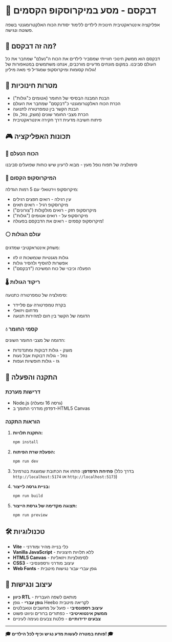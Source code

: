 # 🔬 דבקסם - מסע במיקרוסקופ הקסמים

אפליקציה אינטראקטיבית חינוכית לילדים ללימוד יסודות הכוח האלקטרומגנטי בשפה פשוטה ונגישה.

## 🌟 מה זה דבקסם?

דבקסם הוא ממשק חינוכי חווייתי שמסביר לילדים את הכוח ה"נעלם" שמחבר את כל העולם סביבנו. במקום מונחים מדעיים מורכבים, אנחנו משתמשים במטאפורות של גולות קסומות ומיקרוסקופ שמגדיל פי מאה מיליון!

## 🎯 מטרות חינוכיות

- הבנת המבנה הבסיסי של החומר (אטומים כ"גולות")
- הכרת הכוח האלקטרומגנטי כ"דבקסם" שמחבר את העולם
- הבנת הקשר בין טמפרטורה לתנועה
- הכרת מצבי החומר שונים (מוצק, נוזל, גז)
- פיתוח חשיבה מדעית דרך חקירה אינטראקטיבית

## 🎮 תכונות האפליקציה

### 🍎 הכוח הנעלם
סימולציה של תפוח נופל מעץ - מבוא לרעיון שיש כוחות שפועלים סביבנו

### 🔬 המיקרוסקופ הקסום
מיקרוסקופ וירטואלי עם 5 רמות הגדלה:
- עין רגילה - רואים חפצים רגילים
- מיקרוסקופ רגיל - רואים תאים
- מיקרוסקופ חזק - רואים מולקולות ("צורונים")
- מיקרוסקופ על - רואים אטומים ("גולות")
- מיקרוסקופ קסמים - רואים את הדבקסם בפעולה!

### ⚪ עולם הגולות
משחק אינטראקטיבי שמדגים:
- גולות מגנטיות שנמשכות זו לזו
- אפשרות להוסיף ולהסיר גולות
- הפעלה וכיבוי של כוח המשיכה ("דבקסם")

### 🌡️ ריקוד הגולות
סימולציה של טמפרטורה כתנועה:
- בקרת טמפרטורה עם סליידר
- מדחום ויזואלי
- הדגמה של הקשר בין חום למהירות תנועה

### 💧 קסמי החומר
הדגמה של מצבי החומר השונים:
- מוצק - גולות דבוקות ומתנדנדות
- נוזל - גולות דבוקות אבל נעות
- גז - גולות חופשיות ועפות

## 🚀 התקנה והפעלה

### דרישות מערכת
- Node.js (גרסה 16 ומעלה)
- דפדפן מודרני התומך ב-HTML5 Canvas

### הוראות התקנה

1. **התקנת תלויות:**
   ```bash
   npm install
   ```

2. **הפעלת שרת הפיתוח:**
   ```bash
   npm run dev
   ```

3. **פתיחת הדפדפן:**
   פתחו את הכתובת שמוצגת בטרמינל (בדרך כלל `http://localhost:5174` או `http://localhost:5173`)

4. **בניית גרסה לייצור:**
   ```bash
   npm run build
   ```

5. **תצוגה מקדימה של גרסת הייצור:**
   ```bash
   npm run preview
   ```

## 🛠️ טכנולוגיות

- **Vite** - כלי בנייה מהיר ומודרני
- **Vanilla JavaScript** - ללא תלויות חיצוניות
- **HTML5 Canvas** - לסימולציות ויזואליות
- **CSS3** - עיצוב מודרני ורספונסיבי
- **Web Fonts** - גופן עברי עבור נגישות מיטבית

## 🎨 עיצוב ונגישות

- **כיוון RTL** - מותאם לשפה העברית
- **גופן עברי** - גופן Heebo לקריאה מיטבית
- **עיצוב רספונסיבי** - פועל על מחשבים וטאבלטים
- **ממשק אינטואיטיבי** - כפתורים ברורים וניווט פשוט
- **צבעים ידידותיים** - פלטת צבעים נעימה לעיניים

---

**🎓 פותח במטרה לעשות מדע נגיש וכיף לכל הילדים! 🎓**
